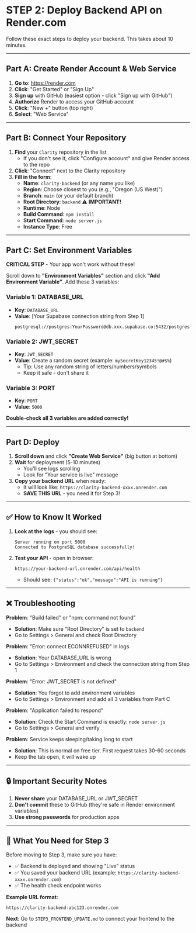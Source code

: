 # STEP 2: Deploy Backend API on Render.com

Follow these exact steps to deploy your backend. This takes about 10 minutes.

---

## Part A: Create Render Account & Web Service

1. **Go to**: https://render.com
2. **Click**: "Get Started" or "Sign Up"
3. **Sign up** with GitHub (easiest option - click "Sign up with GitHub")
4. **Authorize** Render to access your GitHub account
5. **Click**: "New +" button (top right)
6. **Select**: "Web Service"

---

## Part B: Connect Your Repository

1. **Find** your `Clarity` repository in the list
   - If you don't see it, click "Configure account" and give Render access to the repo
2. **Click**: "Connect" next to the Clarity repository
3. **Fill in the form**:
   - **Name**: `clarity-backend` (or any name you like)
   - **Region**: Choose closest to you (e.g., "Oregon (US West)")
   - **Branch**: `main` (or your default branch)
   - **Root Directory**: `backend` ⚠️ **IMPORTANT!**
   - **Runtime**: Node
   - **Build Command**: `npm install`
   - **Start Command**: `node server.js`
   - **Instance Type**: Free

---

## Part C: Set Environment Variables

**CRITICAL STEP** - Your app won't work without these!

Scroll down to **"Environment Variables"** section and click **"Add Environment Variable"**. Add these 3 variables:

### Variable 1: DATABASE_URL
- **Key**: `DATABASE_URL`
- **Value**: [Your Supabase connection string from Step 1]
  ```
  postgresql://postgres:YourPassword@db.xxx.supabase.co:5432/postgres
  ```

### Variable 2: JWT_SECRET
- **Key**: `JWT_SECRET`
- **Value**: Create a random secret (example: `mySecretKey12345!@#$%`)
  - Tip: Use any random string of letters/numbers/symbols
  - Keep it safe - don't share it

### Variable 3: PORT
- **Key**: `PORT`
- **Value**: `5000`

**Double-check all 3 variables are added correctly!**

---

## Part D: Deploy

1. **Scroll down** and click **"Create Web Service"** (big button at bottom)
2. **Wait** for deployment (5-10 minutes)
   - You'll see logs scrolling
   - Look for "Your service is live" message
3. **Copy your backend URL** when ready:
   - It will look like: `https://clarity-backend-xxxx.onrender.com`
   - **SAVE THIS URL** - you need it for Step 3!

---

## ✅ How to Know It Worked

1. **Look at the logs** - you should see:
   ```
   Server running on port 5000
   Connected to PostgreSQL database successfully!
   ```

2. **Test your API** - open in browser:
   ```
   https://your-backend-url.onrender.com/api/health
   ```
   - Should see: `{"status":"ok","message":"API is running"}`

---

## ❌ Troubleshooting

**Problem**: "Build failed" or "npm: command not found"
- **Solution**: Make sure "Root Directory" is set to `backend`
- Go to Settings > General and check Root Directory

**Problem**: "Error: connect ECONNREFUSED" in logs
- **Solution**: Your DATABASE_URL is wrong
- Go to Settings > Environment and check the connection string from Step 1

**Problem**: "Error: JWT_SECRET is not defined"
- **Solution**: You forgot to add environment variables
- Go to Settings > Environment and add all 3 variables from Part C

**Problem**: "Application failed to respond"
- **Solution**: Check the Start Command is exactly: `node server.js`
- Go to Settings > General and verify

**Problem**: Service keeps sleeping/taking long to start
- **Solution**: This is normal on free tier. First request takes 30-60 seconds
- Keep the tab open, it will wake up

---

## 🔒 Important Security Notes

1. **Never share** your DATABASE_URL or JWT_SECRET
2. **Don't commit** these to GitHub (they're safe in Render environment variables)
3. **Use strong passwords** for production apps

---

## 📝 What You Need for Step 3

Before moving to Step 3, make sure you have:
- ✅ Backend is deployed and showing "Live" status
- ✅ You saved your backend URL (example: `https://clarity-backend-xxxx.onrender.com`)
- ✅ The health check endpoint works

**Example URL format**:
```
https://clarity-backend-abc123.onrender.com
```

**Next**: Go to `STEP3_FRONTEND_UPDATE.md` to connect your frontend to the backend
